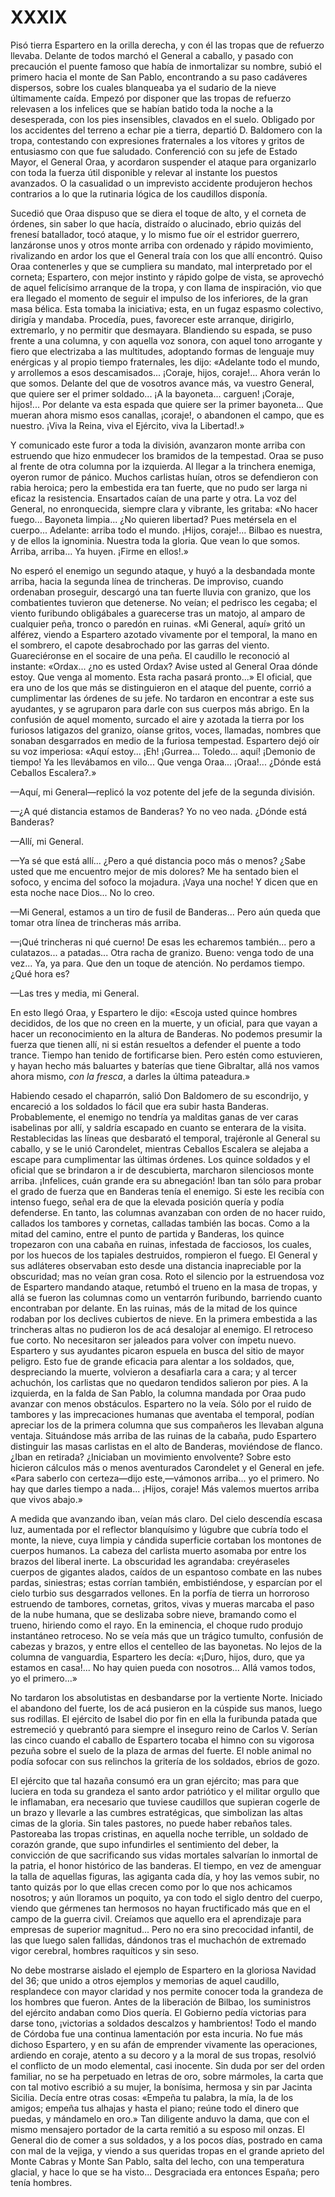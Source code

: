 # XXXIX

Pisó tierra Espartero en la orilla derecha, y con él las tropas que de refuerzo
llevaba. Delante de todos marchó el General a caballo, y pasado con precaución
el puente famoso que había de inmortalizar su nombre, subió el primero hacia el
monte de San Pablo, encontrando a su paso cadáveres dispersos, sobre los cuales
blanqueaba ya el sudario de la nieve últimamente caída. Empezó por disponer que
las tropas de refuerzo relevasen a los infelices que se habían batido toda la
noche a la desesperada, con los pies insensibles, clavados en el suelo.
Obligado por los accidentes del terreno a echar pie a tierra, departió D.
Baldomero con la tropa, contestando con expresiones fraternales a los vítores
y gritos de entusiasmo con que fue saludado. Conferenció con su jefe de Estado
Mayor, el General Oraa, y acordaron suspender el ataque para organizarlo con
toda la fuerza útil disponible y relevar al instante los puestos avanzados.
O la casualidad o un imprevisto accidente produjeron hechos contrarios a lo que
la rutinaria lógica de los caudillos disponía.

Sucedió que Oraa dispuso que se diera el toque de alto, y el corneta de
órdenes, sin saber lo que hacía, distraído o alucinado, ebrio quizás del
frenesí batallador, tocó ataque, y lo mismo fue oír el estridor guerrero,
lanzáronse unos y otros monte arriba con ordenado y rápido movimiento,
rivalizando en ardor los que el General traía con los que allí encontró. Quiso
Oraa contenerles y que se cumpliera su mandato, mal interpretado por el
corneta; Espartero, con mejor instinto y rápido golpe de vista, se aprovechó de
aquel felicísimo arranque de la tropa, y con llama de inspiración, vio que era
llegado el momento de seguir el impulso de los inferiores, de la gran masa
bélica. Esta tomaba la iniciativa; esta, en un fugaz espasmo colectivo, dirigía
y mandaba. Procedía, pues, favorecer este arranque, dirigirlo, extremarlo, y no
permitir que desmayara. Blandiendo su espada, se puso frente a una columna,
y con aquella voz sonora, con aquel tono arrogante y fiero que electrizaba
a las multitudes, adoptando formas de lenguaje muy enérgicas y al propio tiempo
fraternales, les dijo: «Adelante todo el mundo, y arrollemos a esos
descamisados... ¡Coraje, hijos, coraje!... Ahora verán lo que somos. Delante
del que de vosotros avance más, va vuestro General, que quiere ser el primer
soldado... ¡A la bayoneta... carguen! ¡Coraje, hijos!... Por delante va esta
espada que quiere ser la primer bayoneta... Que mueran ahora mismo esos
canallas, ¡coraje!, o abandonen el campo, que es nuestro. ¡Viva la Reina, viva
el Ejército, viva la Libertad!.»

Y comunicado este furor a toda la división, avanzaron monte arriba con
estruendo que hizo enmudecer los bramidos de la tempestad. Oraa se puso al
frente de otra columna por la izquierda. Al llegar a la trinchera enemiga,
oyeron rumor de pánico. Muchos carlistas huían, otros se defendieron con rabia
heroica; pero la embestida era tan fuerte, que no pudo ser larga ni eficaz la
resistencia. Ensartados caían de una parte y otra. La voz del General, no
enronquecida, siempre clara y vibrante, les gritaba: «No hacer fuego...
Bayoneta limpia... ¿No quieren libertad? Pues metérsela en el cuerpo...
Adelante: arriba todo el mundo. ¡Hijos, coraje!... Bilbao es nuestra, y de
ellos la ignominia. Nuestra toda la gloria. Que vean lo que somos. Arriba,
arriba... Ya huyen. ¡Firme en ellos!.»

No esperó el enemigo un segundo ataque, y huyó a la desbandada monte arriba,
hacia la segunda línea de trincheras. De improviso, cuando ordenaban proseguir,
descargó una tan fuerte lluvia con granizo, que los combatientes tuvieron que
detenerse. No veían; el pedrisco les cegaba; el viento furibundo obligábales
a guarecerse tras un matojo, al amparo de cualquier peña, tronco o paredón en
ruinas. «Mi General, aquí» gritó un alférez, viendo a Espartero azotado
vivamente por el temporal, la mano en el sombrero, el capote desabrochado por
las garras del viento. Guareciéronse en el socaire de una peña. El caudillo le
reconoció al instante: «Ordax... ¿no es usted Ordax? Avise usted al General
Oraa dónde estoy. Que venga al momento. Esta racha pasará pronto...» El
oficial, que era uno de los que más se distinguieron en el ataque del puente,
corrió a cumplimentar las órdenes de su jefe. No tardaron en encontrar a este
sus ayudantes, y se agruparon para darle con sus cuerpos más abrigo. En la
confusión de aquel momento, surcado el aire y azotada la tierra por los
furiosos latigazos del granizo, oíanse gritos, voces, llamadas, nombres que
sonaban desgarrados en medio de la furiosa tempestad. Espartero dejó oír su voz
imperiosa: «Aquí estoy... ¡Eh! ¡Gurrea... Toledo... aquí! ¡Demonio de tiempo!
Ya les llevábamos en vilo... Que venga Oraa... ¡Oraa!... ¿Dónde está Ceballos
Escalera?.»

—Aquí, mi General—replicó la voz potente del jefe de la segunda división.

—¿A qué distancia estamos de Banderas? Yo no veo nada. ¿Dónde está Banderas?

—Allí, mi General.

—Ya sé que está allí... ¿Pero a qué distancia poco más o menos? ¿Sabe usted que
me encuentro mejor de mis dolores? Me ha sentado bien el sofoco, y encima del
sofoco la mojadura. ¡Vaya una noche! Y dicen que en esta noche nace Dios... No
lo creo.

—Mi General, estamos a un tiro de fusil de Banderas... Pero aún queda que tomar
otra línea de trincheras más arriba.

—¡Qué trincheras ni qué cuerno! De esas les echaremos también... pero
a culatazos... a patadas... Otra racha de granizo. Bueno: venga todo de una
vez... Ya, ya para. Que den un toque de atención. No perdamos tiempo. ¿Qué hora
es?

—Las tres y media, mi General.

En esto llegó Oraa, y Espartero le dijo: «Escoja usted quince hombres
decididos, de los que no creen en la muerte, y un oficial, para que vayan
a hacer un reconocimiento en la altura de Banderas. No podemos presumir la
fuerza que tienen allí, ni si están resueltos a defender el puente a todo
trance. Tiempo han tenido de fortificarse bien. Pero estén como estuvieren,
y hayan hecho más baluartes y baterías que tiene Gibraltar, allá nos vamos
ahora mismo, *con la fresca*, a darles la última pateadura.»

Habiendo cesado el chaparrón, salió Don Baldomero de su escondrijo, y encareció
a los soldados lo fácil que era subir hasta Banderas. Probablemente, el enemigo
no tendría ya malditas ganas de ver caras isabelinas por allí, y saldría
escapado en cuanto se enterara de la visita. Restablecidas las líneas que
desbarató el temporal, trajéronle al General su caballo, y se le unió
Carondelet, mientras Ceballos Escalera se alejaba a escape para cumplimentar
las últimas órdenes. Los quince soldados y el oficial que se brindaron a ir de
descubierta, marcharon silenciosos monte arriba. ¡Infelices, cuán grande era su
abnegación! Iban tan sólo para probar el grado de fuerza que en Banderas tenía
el enemigo. Si este les recibía con intenso fuego, señal era de que la elevada
posición quería y podía defenderse. En tanto, las columnas avanzaban con orden
de no hacer ruido, callados los tambores y cornetas, calladas también las
bocas. Como a la mitad del camino, entre el punto de partida y Banderas, los
quince tropezaron con una cabaña en ruinas, infestada de facciosos, los cuales,
por los huecos de los tapiales destruidos, rompieron el fuego. El General y sus
adláteres observaban esto desde una distancia inapreciable por la obscuridad;
mas no veían gran cosa. Roto el silencio por la estruendosa voz de Espartero
mandando ataque, retumbó el trueno en la masa de tropas, y allá se fueron las
columnas como un ventarrón furibundo, barriendo cuanto encontraban por delante.
En las ruinas, más de la mitad de los quince rodaban por los declives cubiertos
de nieve. En la primera embestida a las trincheras altas no pudieron los de acá
desalojar al enemigo. El retroceso fue corto. No necesitaron ser jaleados para
volver con ímpetu nuevo. Espartero y sus ayudantes picaron espuela en busca del
sitio de mayor peligro. Esto fue de grande eficacia para alentar a los
soldados, que, despreciando la muerte, volvieron a desafiarla cara a cara; y al
tercer achuchón, los carlistas que no quedaron tendidos salieron por pies. A la
izquierda, en la falda de San Pablo, la columna mandada por Oraa pudo avanzar
con menos obstáculos. Espartero no la veía. Sólo por el ruido de tambores y las
imprecaciones humanas que aventaba el temporal, podían apreciar los de la
primera columna que sus compañeros les llevaban alguna ventaja. Situándose más
arriba de las ruinas de la cabaña, pudo Espartero distinguir las masas
carlistas en el alto de Banderas, moviéndose de flanco. ¿Iban en retirada?
¿Iniciaban un movimiento envolvente? Sobre esto hicieron cálculos más o menos
aventurados Carondelet y el General en jefe. «Para saberlo con certeza—dijo
este,—vámonos arriba... yo el primero. No hay que darles tiempo a nada...
¡Hijos, coraje! Más valemos muertos arriba que vivos abajo.»

A medida que avanzando iban, veían más claro. Del cielo descendía escasa luz,
aumentada por el reflector blanquísimo y lúgubre que cubría todo el monte, la
nieve, cuya limpia y cándida superficie cortaban los montones de cuerpos
humanos. La cabeza del carlista muerto asomaba por entre los brazos del liberal
inerte. La obscuridad les agrandaba: creyéraseles cuerpos de gigantes alados,
caídos de un espantoso combate en las nubes pardas, siniestras; estas corrían
también, embistiéndose, y esparcían por el cielo turbio sus desgarrados
vellones. En la porfía de tierra un horroroso estruendo de tambores, cornetas,
gritos, vivas y mueras marcaba el paso de la nube humana, que se deslizaba
sobre nieve, bramando como el trueno, hiriendo como el rayo. En la eminencia,
el choque rudo produjo instantáneo retroceso. No se veía más que un trágico
tumulto, confusión de cabezas y brazos, y entre ellos el centelleo de las
bayonetas. No lejos de la columna de vanguardia, Espartero les decía: «¡Duro,
hijos, duro, que ya estamos en casa!... No hay quien pueda con nosotros... Allá
vamos todos, yo el primero...»

No tardaron los absolutistas en desbandarse por la vertiente Norte. Iniciado el
abandono del fuerte, los de acá pusieron en la cúspide sus manos, luego sus
rodillas. El ejército de Isabel dio por fin en ella la furibunda patada que
estremeció y quebrantó para siempre el inseguro reino de Carlos V. Serían las
cinco cuando el caballo de Espartero tocaba el himno con su vigorosa pezuña
sobre el suelo de la plaza de armas del fuerte. El noble animal no podía
sofocar con sus relinchos la gritería de los soldados, ebrios de gozo.

El ejército que tal hazaña consumó era un gran ejército; mas para que luciera
en toda su grandeza el santo ardor patriótico y el militar orgullo que le
inflamaban, era necesario que tuviese caudillos que supieran cogerle de un
brazo y llevarle a las cumbres estratégicas, que simbolizan las altas cimas de
la gloria. Sin tales pastores, no puede haber rebaños tales. Pastoreaba las
tropas cristinas, en aquella noche terrible, un soldado de corazón grande, que
supo infundirles el sentimiento del deber, la convicción de que sacrificando
sus vidas mortales salvarían lo inmortal de la patria, el honor histórico de
las banderas. El tiempo, en vez de amenguar la talla de aquellas figuras, las
agiganta cada día, y hoy las vemos subir, no tanto quizás por lo que ellas
crecen como por lo que nos achicamos nosotros; y aún lloramos un poquito, ya
con todo el siglo dentro del cuerpo, viendo que gérmenes tan hermosos no hayan
fructificado más que en el campo de la guerra civil. Creíamos que aquello era
el aprendizaje para empresas de superior magnitud... Pero no era sino
precocidad infantil, de las que luego salen fallidas, dándonos tras el
muchachón de extremado vigor cerebral, hombres raquíticos y sin seso.

No debe mostrarse aislado el ejemplo de Espartero en la gloriosa Navidad del
36; que unido a otros ejemplos y memorias de aquel caudillo, resplandece con
mayor claridad y nos permite conocer toda la grandeza de los hombres que
fueron. Antes de la liberación de Bilbao, los suministros del ejército andaban
como Dios quería. El Gobierno pedía victorias para darse tono, ¡victorias
a soldados descalzos y hambrientos! Todo el mando de Córdoba fue una continua
lamentación por esta incuria. No fue más dichoso Espartero, y en su afán de
emprender vivamente las operaciones, ardiendo en coraje, atento a su decoro
y a la moral de sus tropas, resolvió el conflicto de un modo elemental, casi
inocente. Sin duda por ser del orden familiar, no se ha perpetuado en letras de
oro, sobre mármoles, la carta que con tal motivo escribió a su mujer, la
bonísima, hermosa y sin par Jacinta Sicilia. Decía entre otras cosas: «Empeña
tu palabra, la mía, la de los amigos; empeña tus alhajas y hasta el piano;
reúne todo el dinero que puedas, y mándamelo en oro.» Tan diligente anduvo la
dama, que con el mismo mensajero portador de la carta remitió a su esposo mil
onzas. El General dio de comer a sus soldados, y a los pocos días, postrado en
cama con mal de la vejiga, y viendo a sus queridas tropas en el grande aprieto
del Monte Cabras y Monte San Pablo, salta del lecho, con una temperatura
glacial, y hace lo que se ha visto... Desgraciada era entonces España; pero
tenía hombres.
